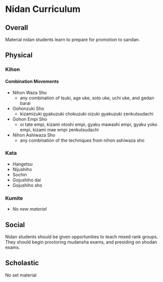 # Nidan Curriculum

## Overall

Material nidan students learn to prepare for promotion to sandan.

## Physical

### Kihon

#### Combination Movements

* Nihon Waza Sho
  * any combination of tsuki, age uke, soto uke, uchi uke, and gedan barai
* Gohonzuki Sho
  * kizamizuki gyakuzuki chokuzuki oizuki gyakuzuki zenkutsudachi
* Gohon Empi Sho
  * oi tate empi, kizami otoshi empi, gyaku mawashi empi, gyaku yoko empi, kizami mae empi zenkutsudachi
* Nihon Ashiwaza Sho
  * any combination of the techniques from nihon ashiwaza sho

### Kata

* Hangetsu
* Nijushiho
* Sochin
* Gojushiho dai
* Gojushiho sho

### Kumite

* *No new material*

## Social

Nidan students should be given opportunities to teach mixed rank groups. They should begin proctoring mudansha exams,
and presiding on shodan exams.

## Scholastic

No set material
